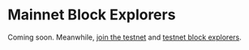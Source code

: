 # Mainnet Block Explorers

Coming soon. Meanwhile, [join the testnet](./gitbook/validators/testnet.md) and [testnet block explorers](./gitbook/validators/testnet_explorers.md).